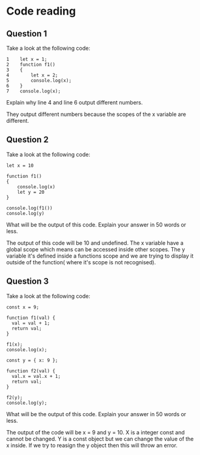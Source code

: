 # Code reading

## Question 1

Take a look at the following code:

```
1    let x = 1;
2    function f1() 
3    {
4        let x = 2;
5        console.log(x);
6    }
7    console.log(x);
```

Explain why line 4 and line 6 output different numbers.

They output different numbers because the scopes of the x variable are different.


## Question 2

Take a look at the following code:

```
let x = 10

function f1()
{
    console.log(x)
    let y = 20
}

console.log(f1())
console.log(y)
```

What will be the output of this code. Explain your answer in 50 words or less.

The output of this code will be 10 and undefined. The x variable have a global scope which means can be accessed inside other scopes. The y variable it's defined inside a functions scope and we are trying to display it outside of the function( where it's scope is not recognised).

## Question 3 

Take a look at the following code:

```
const x = 9;

function f1(val) {
  val = val + 1;
  return val;
}

f1(x);
console.log(x);

const y = { x: 9 };

function f2(val) {
  val.x = val.x + 1;
  return val;
}

f2(y);
console.log(y);
```

What will be the output of this code. Explain your answer in 50 words or less.

The output of the code will be x = 9 and y = 10. 
X is a integer const and cannot be changed. 
Y is a const object but we can change the value of the x inside. If we try to reasign the y object then this will throw an error.
